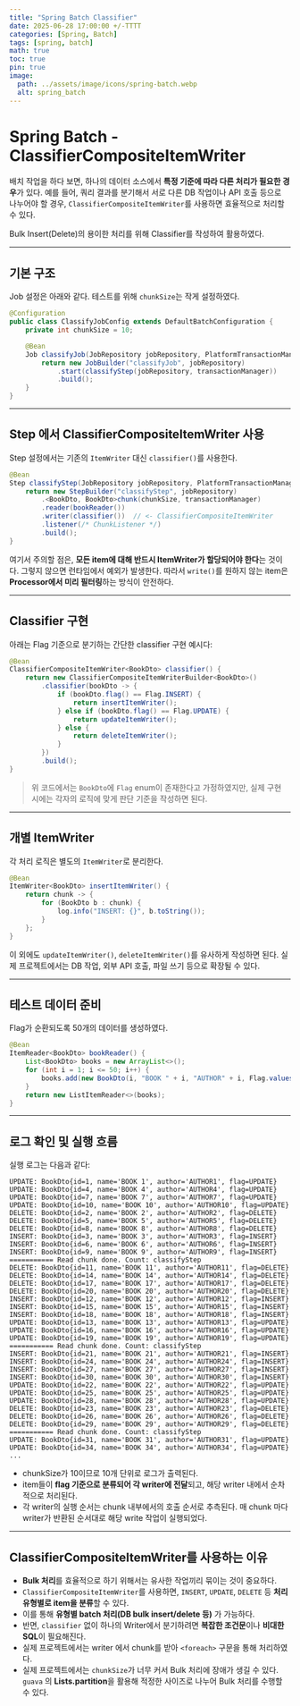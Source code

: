 ```yaml
---
title: "Spring Batch Classifier"
date: 2025-06-28 17:00:00 +/-TTTT
categories: [Spring, Batch]
tags: [spring, batch]
math: true
toc: true
pin: true
image:
  path: ../assets/image/icons/spring-batch.webp
  alt: spring_batch
---
```


# Spring Batch - ClassifierCompositeItemWriter

배치 작업을 하다 보면, 하나의 데이터 소스에서 **특정 기준에 따라 다른 처리가 필요한 경우**가 있다. 예를 들어, 쿼리 결과를 분기해서 서로 다른 DB 작업이나 API 호출 등으로 나누어야 할 경우, `ClassifierCompositeItemWriter`를 사용하면 효율적으로 처리할 수 있다. 

Bulk Insert(Delete)의 용이한 처리를 위해 Classifier를 작성하여 활용하였다. 

---

## 기본 구조

Job 설정은 아래와 같다. 테스트를 위해 `chunkSize`는 작게 설정하였다.

```java
@Configuration
public class ClassifyJobConfig extends DefaultBatchConfiguration {
    private int chunkSize = 10;

    @Bean
    Job classifyJob(JobRepository jobRepository, PlatformTransactionManager transactionManager) {
        return new JobBuilder("classifyJob", jobRepository)
            .start(classifyStep(jobRepository, transactionManager))
            .build();
    }
}
```

---

## Step 에서 ClassifierCompositeItemWriter 사용

Step 설정에서는 기존의 `ItemWriter` 대신 `classifier()`를 사용한다.

```java
@Bean
Step classifyStep(JobRepository jobRepository, PlatformTransactionManager transactionManager) {
    return new StepBuilder("classifyStep", jobRepository)
        .<BookDto, BookDto>chunk(chunkSize, transactionManager)
        .reader(bookReader())
        .writer(classifier())  // <- ClassifierCompositeItemWriter
        .listener(/* ChunkListener */)
        .build();
}
```

여기서 주의할 점은, **모든 item에 대해 반드시 ItemWriter가 할당되어야 한다**는 것이다. 그렇지 않으면 런타임에서 예외가 발생한다.
따라서 `write()`를 원하지 않는 item은 **Processor에서 미리 필터링**하는 방식이 안전하다.

---

## Classifier 구현

아래는 Flag 기준으로 분기하는 간단한 classifier 구현 예시다:

```java
@Bean
ClassifierCompositeItemWriter<BookDto> classifier() {
    return new ClassifierCompositeItemWriterBuilder<BookDto>()
        .classifier(bookDto -> {
            if (bookDto.flag() == Flag.INSERT) {
                return insertItemWriter();
            } else if (bookDto.flag() == Flag.UPDATE) {
                return updateItemWriter();
            } else {
                return deleteItemWriter();
            }
        })
        .build();
}
```

> 위 코드에서는 `BookDto`에 `Flag` enum이 존재한다고 가정하였지만, 실제 구현 시에는 각자의 로직에 맞게 판단 기준을 작성하면 된다.

---

## 개별 ItemWriter

각 처리 로직은 별도의 `ItemWriter`로 분리한다.

```java
@Bean
ItemWriter<BookDto> insertItemWriter() {
    return chunk -> {
        for (BookDto b : chunk) {
            log.info("INSERT: {}", b.toString());
        }
    };
}
```

이 외에도 `updateItemWriter()`, `deleteItemWriter()`를 유사하게 작성하면 된다.
실제 프로젝트에서는 DB 작업, 외부 API 호출, 파일 쓰기 등으로 확장될 수 있다.

---

## 테스트 데이터 준비

Flag가 순환되도록 50개의 데이터를 생성하였다.

```java
@Bean
ItemReader<BookDto> bookReader() {
    List<BookDto> books = new ArrayList<>();
    for (int i = 1; i <= 50; i++) {
        books.add(new BookDto(i, "BOOK " + i, "AUTHOR" + i, Flag.values()[i % 3]));
    }
    return new ListItemReader<>(books);
}
```

---

## 로그 확인 및 실행 흐름

실행 로그는 다음과 같다:

```
UPDATE: BookDto{id=1, name='BOOK 1', author='AUTHOR1', flag=UPDATE}
UPDATE: BookDto{id=4, name='BOOK 4', author='AUTHOR4', flag=UPDATE}
UPDATE: BookDto{id=7, name='BOOK 7', author='AUTHOR7', flag=UPDATE}
UPDATE: BookDto{id=10, name='BOOK 10', author='AUTHOR10', flag=UPDATE}
DELETE: BookDto{id=2, name='BOOK 2', author='AUTHOR2', flag=DELETE}
DELETE: BookDto{id=5, name='BOOK 5', author='AUTHOR5', flag=DELETE}
DELETE: BookDto{id=8, name='BOOK 8', author='AUTHOR8', flag=DELETE}
INSERT: BookDto{id=3, name='BOOK 3', author='AUTHOR3', flag=INSERT}
INSERT: BookDto{id=6, name='BOOK 6', author='AUTHOR6', flag=INSERT}
INSERT: BookDto{id=9, name='BOOK 9', author='AUTHOR9', flag=INSERT}
=========== Read chunk done. Count: classifyStep
DELETE: BookDto{id=11, name='BOOK 11', author='AUTHOR11', flag=DELETE}
DELETE: BookDto{id=14, name='BOOK 14', author='AUTHOR14', flag=DELETE}
DELETE: BookDto{id=17, name='BOOK 17', author='AUTHOR17', flag=DELETE}
DELETE: BookDto{id=20, name='BOOK 20', author='AUTHOR20', flag=DELETE}
INSERT: BookDto{id=12, name='BOOK 12', author='AUTHOR12', flag=INSERT}
INSERT: BookDto{id=15, name='BOOK 15', author='AUTHOR15', flag=INSERT}
INSERT: BookDto{id=18, name='BOOK 18', author='AUTHOR18', flag=INSERT}
UPDATE: BookDto{id=13, name='BOOK 13', author='AUTHOR13', flag=UPDATE}
UPDATE: BookDto{id=16, name='BOOK 16', author='AUTHOR16', flag=UPDATE}
UPDATE: BookDto{id=19, name='BOOK 19', author='AUTHOR19', flag=UPDATE}
=========== Read chunk done. Count: classifyStep
INSERT: BookDto{id=21, name='BOOK 21', author='AUTHOR21', flag=INSERT}
INSERT: BookDto{id=24, name='BOOK 24', author='AUTHOR24', flag=INSERT}
INSERT: BookDto{id=27, name='BOOK 27', author='AUTHOR27', flag=INSERT}
INSERT: BookDto{id=30, name='BOOK 30', author='AUTHOR30', flag=INSERT}
UPDATE: BookDto{id=22, name='BOOK 22', author='AUTHOR22', flag=UPDATE}
UPDATE: BookDto{id=25, name='BOOK 25', author='AUTHOR25', flag=UPDATE}
UPDATE: BookDto{id=28, name='BOOK 28', author='AUTHOR28', flag=UPDATE}
DELETE: BookDto{id=23, name='BOOK 23', author='AUTHOR23', flag=DELETE}
DELETE: BookDto{id=26, name='BOOK 26', author='AUTHOR26', flag=DELETE}
DELETE: BookDto{id=29, name='BOOK 29', author='AUTHOR29', flag=DELETE}
=========== Read chunk done. Count: classifyStep
UPDATE: BookDto{id=31, name='BOOK 31', author='AUTHOR31', flag=UPDATE}
UPDATE: BookDto{id=34, name='BOOK 34', author='AUTHOR34', flag=UPDATE}
...
```

* chunkSize가 10이므로 10개 단위로 로그가 출력된다.
* item들이 **flag 기준으로 분류되어 각 writer에 전달**되고, 해당 writer 내에서 순차적으로 처리된다.
* 각 writer의 실행 순서는 chunk 내부에서의 호출 순서로 추측된다. 매 chunk 마다 writer가 반환된 순서대로 해당 write 작업이 실행되었다. 

---

## ClassifierCompositeItemWriter를 사용하는 이유

* **Bulk 처리**를 효율적으로 하기 위해서는 유사한 작업끼리 묶이는 것이 중요하다.
* `ClassifierCompositeItemWriter`를 사용하면, `INSERT`, `UPDATE`, `DELETE` 등 **처리 유형별로 item을 분류**할 수 있다.
* 이를 통해 **유형별 batch 처리(DB bulk insert/delete 등)** 가 가능하다.
* 반면, `classifier` 없이 하나의 Writer에서 분기하려면 **복잡한 조건문**이나 **비대한 SQL**이 필요해진다.
* 실제 프로젝트에서는 writer 에서 chunk를 받아 `<foreach>` 구문을 통해 처리하였다. 
* 실제 프로젝트에서는 `chunkSize`가 너무 커서 Bulk 처리에 장애가 생길 수 있다. `guava` 의 **Lists.partition**을 활용해 적정한 사이즈로 나누어 Bulk 처리를 수행할 수 있다.
